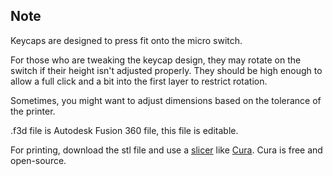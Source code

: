 ## Note

Keycaps are designed to press fit onto the micro switch.

For those who are tweaking the keycap design, they may rotate on the switch if their height isn't adjusted properly. They should be high enough to allow a full click and a bit into the first layer to restrict rotation.

Sometimes, you might want to adjust dimensions based on the tolerance of the printer.

.f3d file is Autodesk Fusion 360 file, this file is editable.  

For printing, download the stl file and use a [slicer](https://en.wikipedia.org/wiki/Slicer_(3D_printing)) like [Cura](https://ultimaker.com/software/ultimaker-cura/). Cura is free and open-source. 
